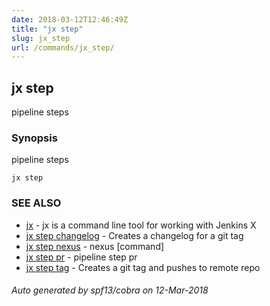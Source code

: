 ```yaml
---
date: 2018-03-12T12:46:49Z
title: "jx step"
slug: jx_step
url: /commands/jx_step/
---
```

## jx step

pipeline steps

### Synopsis


pipeline steps

```
jx step
```

### SEE ALSO
* [jx](/commands/jx/)	 - jx is a command line tool for working with Jenkins X
* [jx step changelog](/commands/jx_step_changelog/)	 - Creates a changelog for a git tag
* [jx step nexus](/commands/jx_step_nexus/)	 - nexus [command]
* [jx step pr](/commands/jx_step_pr/)	 - pipeline step pr
* [jx step tag](/commands/jx_step_tag/)	 - Creates a git tag and pushes to remote repo

###### Auto generated by spf13/cobra on 12-Mar-2018
